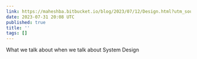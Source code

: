 ```yaml
---
link: https://maheshba.bitbucket.io/blog/2023/07/12/Design.html?utm_source=programmingdigest&utm_medium&utm_campaign=1688
date: 2023-07-31 20:08 UTC
published: true
title: ''
tags: []
---
```


What we talk about when we talk about System Design
